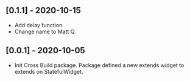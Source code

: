## [0.1.1] - 2020-10-15

* Add delay function.
* Change name to Matt Q.



## [0.0.1] - 2020-10-05

* Init Cross Build package. Package defined a new extends widget to extends on StatefulWidget.


